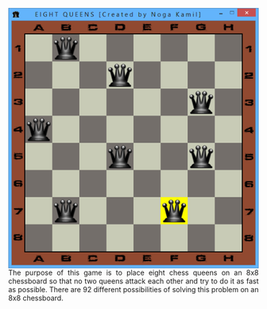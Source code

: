 <img
  align="left"
  src="https://github.com/Karmello/EightQueens/blob/master/screenshots/3.png?raw=true"
  alt="EightQueens"
  width="525px"
/>
<p align="justify">
  The purpose of this game is to place eight chess queens  on an 8x8 chessboard so that no two queens attack each other and try to do it as fast as possible. There are 92 different possibilities of solving this problem on an 8x8 chessboard.
</p>
